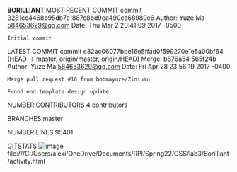 **BORILLIANT**
MOST RECENT COMMIT
commit 3281cc4468b95db7e1887c8bd9ea490ca68989e6
Author: Yuze Ma <584653629@qq.com>
Date:   Thu Mar 2 20:41:09 2017 -0500

    Initial commit

LATEST COMMIT
commit e32ac06077bbe16e5ffad0f599270e1e5a00bf64 (HEAD -> master, origin/master, origin/HEAD)
Merge: b876a54 565f24b
Author: Yuze Ma <584653629@qq.com>
Date:   Fri Apr 28 23:56:19 2017 -0400

    Merge pull request #10 from bobmayuze/ZiniuYu

    Frond end template design update

NUMBER CONTRIBUTORS
4 contributors

BRANCHES
master

NUMBER LINES
95401

GITSTATS
![image](https://user-images.githubusercontent.com/48782723/151601680-4e8bfec0-595f-460c-b503-47882b395ed3.png)
file:///C:/Users/alexi/OneDrive/Documents/RPI/Spring22/OSS/lab3/Borilliant/activity.html
